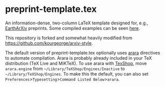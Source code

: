 
# preprint-template.tex
An information-dense, two-column LaTeX template designed for, e.g., [EarthArXiv](https://eartharxiv.org) preprints. Some compiled examples can be seen [here](https://eartharxiv.org/discover?q=brenhin).

This repository is forked and somewhat heavily modified from https://github.com/kourgeorge/arxiv-style. 

The default version of preprint-template.tex optionally uses [arara](https://github.com/cereda/arara) directives to automate compilation. Arara is probably already included in your TeX distribution (TeX Live and MiKTeX). To use arara with [TexShop](https://pages.uoregon.edu/koch/texshop/), move `arara.engine` from `~/Library/TeXShop/Engines/Inactive` to `~/Library/TeXShop/Engines`. To make this the default, you can also set `Preferences`>`Typesetting`>`Command Listed Below`>`arara`.
